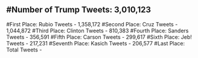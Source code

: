 #Number of Trump Tweets: 3,010,123
---
#First Place: Rubio Tweets - 1,358,172
#Second Place: Cruz Tweets - 1,044,872
#Third Place: Clinton Tweets - 810,383
#Fourth Place: Sanders Tweets - 356,591
#Fifth Place: Carson Tweets - 299,617
#Sixth Place: Jeb! Tweets - 217,231
#Seventh Place: Kasich Tweets - 206,577
#Last Place: Total Tweets -  
